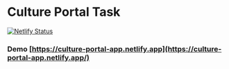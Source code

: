 # Culture Portal Task

[![Netlify Status](https://api.netlify.com/api/v1/badges/02524804-fd70-4790-8d30-c61142a32d99/deploy-status)](https://app.netlify.com/sites/team2-culture-portal/deploys)

### Demo [https://culture-portal-app.netlify.app](https://culture-portal-app.netlify.app/)
